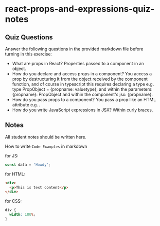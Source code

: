 # react-props-and-expressions-quiz-notes

## Quiz Questions

Answer the following questions in the provided markdown file before turning in this exercise:

- What are props in React?
  Properties passed to a component in an object.
- How do you declare and access props in a component?
  You access a prop by destructuring it from the object received by the component function, and of course in typescript this requires declaring a type e.g. type PropObject = {propname: valuetype}, and within the parameters: {propname}: PropObject and within the component's jsx: {propname}.
- How do you pass props to a component?
  You pass a prop like an HTML attribute e.g. <Component componentProp="prop value">.
- How do you write JavaScript expressions in JSX?
  Within curly braces.

## Notes

All student notes should be written here.

How to write `Code Examples` in markdown

for JS:

```javascript
const data = 'Howdy';
```

for HTML:

```html
<div>
  <p>This is text content</p>
</div>
```

for CSS:

```css
div {
  width: 100%;
}
```
